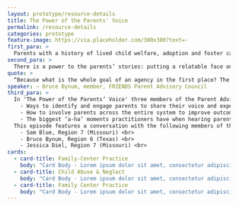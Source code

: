 ```yaml
---
layout: prototype/resource-details
title: The Power of the Parents' Voice
permalink: /resource-details
categories: prototype
feature-image: https://via.placeholder.com/300x300?text=-
first_para: >
  Parents with a history of lived child welfare, adoption and foster care experience can be valuable resources for agencies and practitioners when developing or reviewing systems and programs. The parent experience also can help communicate the importance and impact of services when approaching legislators and policy makers.
second_para: >
  There is a power to the parents’ stories: putting a relatable face on the impacts child welfare services can have on families. Understanding the impacts can support greater quality improvement, remove barriers, and help agencies shift to a family-centered approach. The FRIENDS National Center for Community-Based Child Abuse Prevention established a Parent Advisory Council to provide program direction and guidance. Council members share their experience through a variety of touchpoints to practitioners, legislators, and families.
quote: >
  “Because what is the whole goal of an agency in the first place? The goal is to be able to help the family… And what better way to help the family than empower the parent to have an equal partner voice?”
speaker: — Bruce Bynum, member, FRIENDS Parent Advisory Council
third_para: >
  In 'The Power of the Parents’ Voice' three members of the Parent Advisory Council provide guidance for agencies regarding. <br>
    - Ways to identify and engage parents to share their voice and experience <br>
    - How to involve parents across the entire system to improve outcomes <br>
    - The biggest ‘a-ha’ moments practitioners have when hearing parent’s stories for the first time <br>
  This episode features a conversation with the following members of the Parent Advisory Council <br>
    - Sam Blue, Region 7 (Missouri) <br>
    - Bruce Bynum, Region 6 (Texas) <br>
    - Jessica Diel, Region 7 (Missouri) <br>
cards:
  - card-title: Family-Center Practice
    body: "Card Body - Lorem ipsum dolor sit amet, consectetur adipiscing elit, sed do eiusmod tempor incididunt ut labore et dolore magna aliqua. "
  - card-title: Child Abuse & Neglect
    body: "Card Body - Lorem ipsum dolor sit amet, consectetur adipiscing elit, sed do eiusmod tempor incididunt ut labore et dolore magna aliqua. "
  - card-title: Family Center Practice
    body: "Card Body - Lorem ipsum dolor sit amet, consectetur adipiscing elit, sed do eiusmod tempor incididunt ut labore et dolore magna aliqua. "
---
```

